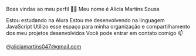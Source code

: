 Boas vindas ao meu perfil 💙💙
Meu nome é Alícia Martins Sousa

Estou estudando na Alura
Estou me desenvolvendo na linguagem JavaScript
Utilizo esse espaço para minha organização e compartilhamento dos meu projetos desenvolvidos
Você pode entrar em contato comigo 📫

@aliciamartins047@gmail.com
